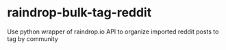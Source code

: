 # raindrop-bulk-tag-reddit
Use python wrapper of raindrop.io API to organize imported reddit posts to tag by community
